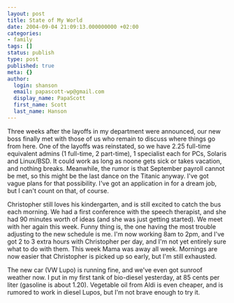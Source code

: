 ```yaml
---
layout: post
title: State of My World
date: 2004-09-04 21:09:13.000000000 +02:00
categories:
- family
tags: []
status: publish
type: post
published: true
meta: {}
author:
  login: shanson
  email: papascott-wp@gmail.com
  display_name: PapaScott
  first_name: Scott
  last_name: Hanson
---
```

<p>Three weeks after the layoffs in my department were announced, our new boss finally met with those of us who remain to discuss where things go from here. One of the layoffs was reinstated, so we have 2.25 full-time equivalent admins (1 full-time, 2 part-time), 1 specialist each for PCs, Solaris and Linux/BSD. It could work as long as noone gets sick or takes vacation, and nothing breaks. Meanwhile, the rumor is that September payroll cannot be met, so this might be the last dance on the Titanic anyway. I've got vague plans for that possibility. I've got an application in for a dream job, but I can't count on that, of course.</p>
<p>Christopher still loves his kindergarten, and is still excited to catch the bus each morning. We had a first conference with the speech therapist, and she had 90 minutes worth of ideas (and she was just getting started). We meet with her again this week. Funny thing is, the one having the most trouble adjusting to the new schedule is me. I'm now working 8am to 2pm, and I've got 2 to 3 extra hours with Christopher per day, and I'm not yet entirely sure what to do with them. This week Mama was away all week. Mornings are now easier that Christopher is picked up so early, but I'm still exhausted.</p>
<p>The new car (VW Lupo) is running fine, and we've even got sunroof weather now. I put in my first tank of bio-diesel yesterday, at 85 cents per liter (gasoline is about 1.20). Vegetable oil from Aldi is even cheaper, and is rumored to work in diesel Lupos, but I'm not brave enough to try it.</p>
